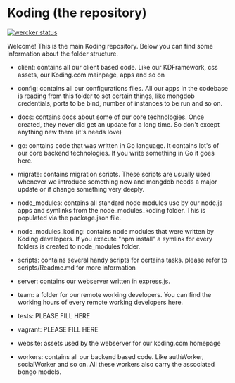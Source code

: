 # Koding (the repository)

[![wercker status](https://app.wercker.com/status/8da42fd35762f3883b96b6d85b3f0c46/m "wercker status")](https://app.wercker.com/project/bykey/8da42fd35762f3883b96b6d85b3f0c46)

Welcome! This is the main Koding repository. Below you can find some
information about the folder structure.

* client:  contains all our client based code. Like our KDFramework, css
           assets, our Koding.com mainpage, apps and so on

* config:  contains all our configurations files. All our apps in the codebase
           is reading from this folder to set certain things, like mongdob credentials,
           ports to be bind, number of instances to be run and so on.

* docs:    contains docs about some of our core technologies. Once created,
           they never did get an update for a long time. So don't except
           anything new there (it's needs love)

* go:      contains code that was written in Go language. It contains lot's of our
           core backend technologies. If you write something in Go it goes here.

* migrate: contains migration scripts. These scripts are usually used whenever
           we introduce something new and mongdob needs a major update or if change
           something very deeply.

* node_modules: contains all standard node modules use by our node.js apps and
                symlinks from the node_modules_koding folder. This is populated via the
                package.json file.

* node_modules_koding: contains node modules that were written by Koding developers.
                       If you execute "npm install" a symlink for every folders
                       is created to node_modules folder.

* scripts: contains several handy scripts for certains tasks. please refer to
           scripts/Readme.md for more information

* server:  contains our webserver written in express.js.

* team:    a folder for our remote working developers. You can find the working
           hours of every remote working developers here.

* tests:   PLEASE FILL HERE

* vagrant: PLEASE FILL HERE

* website: assets used by the webserver for our koding.com homepage

* workers: contains all our backend based code. Like authWorker, socialWorker
           and so on. All these workers also carry the associated bongo models.
